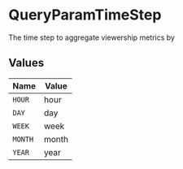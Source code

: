 # QueryParamTimeStep

The time step to aggregate viewership metrics by


## Values

| Name    | Value   |
| ------- | ------- |
| `HOUR`  | hour    |
| `DAY`   | day     |
| `WEEK`  | week    |
| `MONTH` | month   |
| `YEAR`  | year    |